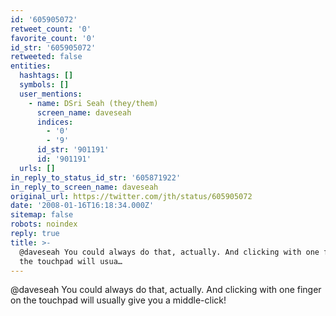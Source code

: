 ```yaml
---
id: '605905072'
retweet_count: '0'
favorite_count: '0'
id_str: '605905072'
retweeted: false
entities:
  hashtags: []
  symbols: []
  user_mentions:
    - name: DSri Seah (they/them)
      screen_name: daveseah
      indices:
        - '0'
        - '9'
      id_str: '901191'
      id: '901191'
  urls: []
in_reply_to_status_id_str: '605871922'
in_reply_to_screen_name: daveseah
original_url: https://twitter.com/jth/status/605905072
date: '2008-01-16T16:18:34.000Z'
sitemap: false
robots: noindex
reply: true
title: >-
  @daveseah You could always do that, actually. And clicking with one finger on
  the touchpad will usua…
---
```


@daveseah You could always do that, actually. And clicking with one finger on the touchpad will usually give you a middle-click!